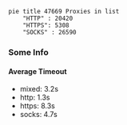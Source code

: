 
```mermaid
pie title 47669 Proxies in list
    "HTTP" : 20420
    "HTTPS": 5308
    "SOCKS" : 26590
```

### Some Info
#### Average Timeout

- mixed: 3.2s
- http: 1.3s
- https: 8.3s
- socks: 4.7s
